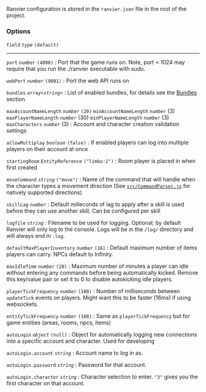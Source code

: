 Ranvier configuration is stored in the `ranvier.json` file in the root of the project.

### Options

`field` _`type`_ `(default)`

----

`port` _`number`_ `(4000)`
:    Port that the game runs on. Note, port < 1024 may require that you run the ./ranvier executable with sudo.

`webPort` _`number`_ `(9001)`
:    Port the web API runs on

`bundles` _`array<string>`_
:    List of enabled bundles, for details see the [Bundles](extending/bundles.md) section

`maxAccountNameLength` _`number`_ `(20)`
`minAccountNameLength` _`number`_ (3)
`maxPlayerNameLength` _`number`_ (30)
`minPlayerNameLength` _`number`_ (3)
`maxCharacters` _`number`_ (3)
:    Account and character creation validation settings

`allowMultiplay` _`boolean`_ `(false)`
:    If enabled players can log into multiple players on their account at once

`startingRoom` _`EntityReference`_ `("limbo:1")`
:    Room player is placed in when first created

`moveCommand` _`string`_ `("move")`
:    Name of the command that will handle when the character types a movement direction (See [`src/CommandParser.js`](https://github.com/shawncplus/ranviermud/blob/staging/src/CommandParser.js) for natively supported directions)

`skillLag` _`number`_
:    Default milleconds of lag to apply after a skill is used before they can use another skill. Can be configured per skill

`logfile` _`string`_
:    Filename to be used for logging. Optional; by default Ranvier will only log to the console. Logs will be in the `/log/` directory and will always end in `.log`.

`defaultMaxPlayerInventory` _`number`_ `(16)`
:    Default maximum number of items players can carry. NPCs default to Infinity.

`maxIdleTime` _`number`_ `(20)`
:    Maximum number of minutes a player can idle without entering any commands before being automatically kicked. Remove this key/value pair or set it to 0 to disable autokicking idle players.

`playerTickFrequency` _`number`_ `(100)`
:    Number of milliseconds between `updateTick` events on players. Might want this to be faster (16ms) if using websockets.

`entityTickFrequency` _`number`_ `(100)`
:    Same as `playerTickFrequency` but for game entities (areas, rooms, npcs, items)

`autoLogin` _`object`_ `(null)`
:    Object for automatically logging new connections into a specific account and character. Used for developing

`autoLogin.account` _`string`_
:    Account name to log in as.

`autoLogin.password` _`string`_
:    Password for that account.

`autoLogin.character` _`string`_
:    Character selection to enter. `"3"` gives you the first character on that account.
